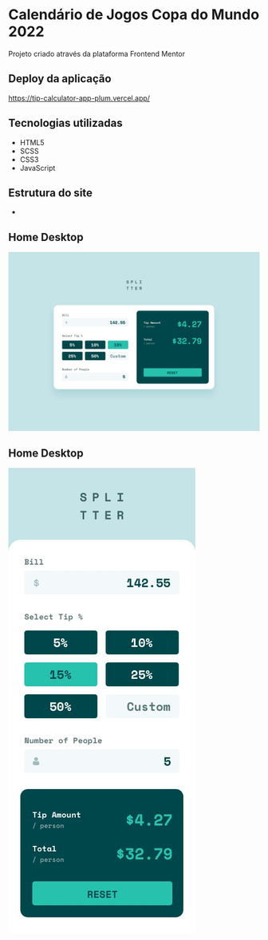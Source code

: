 # Calendário de Jogos Copa do Mundo 2022
Projeto criado através da plataforma Frontend Mentor 

## Deploy da aplicação
https://tip-calculator-app-plum.vercel.app/

## Tecnologias utilizadas
+ HTML5
+ SCSS
+ CSS3
+ JavaScript
## Estrutura do site
+ 

## Home Desktop

<img src=".github/desktop-design-completed.jpg">

## Home Desktop

<img src=".github/mobile-design.jpg">